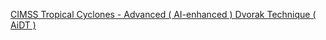 [CIMSS Tropical Cyclones - Advanced ( AI-enhanced ) Dvorak Technique ( AiDT )](https://qi.tc/qi/118490)